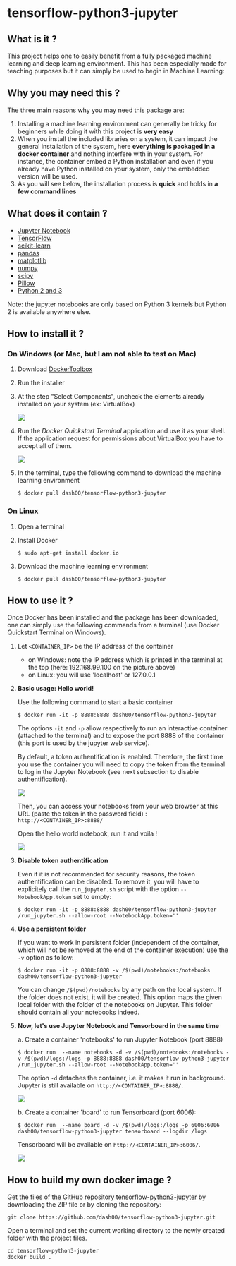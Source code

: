 # tensorflow-python3-jupyter

## What is it ?

This project helps one to easily benefit from a fully packaged machine learning and deep learning environment.  This has been especially made for teaching purposes but it can simply be used to begin in Machine Learning: 

## Why you may need this ?

The three main reasons why you may need this package are: 
1. Installing a machine learning environment can generally be tricky for beginners while doing it with this project is **very easy**
2. When you install the included libraries on a system, it can impact the general installation of the system, here **everything is packaged in a docker container** and nothing interfere with in your system. For instance, the container embed a Python installation and even if you already have Python installed on your system, only the embedded version will be used. 
3. As you will see below, the installation process is **quick** and holds in **a few command lines** 

## What does it contain ? 

* [Jupyter Notebook](https://jupyter.org/)
* [TensorFlow](https://www.tensorflow.org/)
* [scikit-learn](http://scikit-learn.org/stable/)
* [pandas](http://pandas.pydata.org/)
* [matplotlib](https://matplotlib.org/)
* [numpy](http://www.numpy.org/)
* [scipy](https://www.scipy.org/)
* [Pillow](https://pillow.readthedocs.io/en/4.1.x/)
* [Python 2 and 3](https://www.python.org/)

Note: the jupyter notebooks are only based on Python 3 kernels but Python 2 is available anywhere else.

## How to install it ?

### On Windows (or Mac, but I am not able to test on Mac)

1. Download [DockerToolbox](https://www.docker.com/products/docker-toolbox)

2. Run the installer 

3. At the step "Select Components", uncheck the elements already installed on your system (ex: VirtualBox)

	![](./imgs/win_docker_install.png) 
	
4.  Run the *Docker Quickstart Terminal* application and use it as your shell. If the application request for permissions about VirtualBox you have to accept all of them.

	![](./imgs/win_terminal.png) 
	
5. In the terminal, type the following command to download the machine learning environment

	```
	$ docker pull dash00/tensorflow-python3-jupyter
	```

### On Linux

1. Open a terminal

1. Install Docker 

	```
	$ sudo apt-get install docker.io
	```
	
2. Download the machine learning environment

	```
	$ docker pull dash00/tensorflow-python3-jupyter
	```

## How to use it ?

Once Docker has been installed and the package has been downloaded, one can simply use the following commands from a terminal (use Docker Quickstart Terminal on Windows). 

1. Let `<CONTAINER_IP>` be the IP address of the container
	- on Windows: note the IP address which is printed in the terminal at the top (here: 192.168.99.100 on the picture above)
	- on Linux: you will use 'localhost' or 127.0.0.1
	
2. **Basic usage: Hello world!** 

	Use the following command to start a basic container
	
	```
	$ docker run -it -p 8888:8888 dash00/tensorflow-python3-jupyter
	```
	
	The options `-it` and `-p` allow respectively to run an interactive container (attached to the terminal) and to expose the port 8888 of the container (this port is used by the jupyter web service). 
	
	By default, a token authentification is enabled. Therefore, the first time you use the container you will need to copy the token from the terminal to log in the Jupyter Notebook (see next subsection to disable authentification). 
	
	![](./imgs/token_run.png) 
	
	Then, you can access your notebooks from your web browser at this URL (paste the token in the password field) : 
	`http://<CONTAINER_IP>:8888/`
	
	Open the hello world notebook, run it and voila !
	
	![](./imgs/hello_world.png) 
	

3. **Disable token authentification**

	Even if it is not recommended for security reasons, the token authentification can be disabled. To remove it, you will have to explicitely call the `run_jupyter.sh` script  with the option `--NotebookApp.token` set to empty: 
	
	```
	$ docker run -it -p 8888:8888 dash00/tensorflow-python3-jupyter /run_jupyter.sh --allow-root --NotebookApp.token=''
	``` 

4. **Use a persistent folder**

	If you want to work in persistent folder (independent of the container, which will not be removed at the end of the container execution) use the  `-v` option as follow:
	
	 ``` 
	$ docker run -it -p 8888:8888 -v /$(pwd)/notebooks:/notebooks dash00/tensorflow-python3-jupyter
	```
	
	You can change `/$(pwd)/notebooks` by any path on the local system. If the folder does not exist, it will be created. This option maps the given local folder with the folder of the notebooks on Jupyter. This folder should contain all your notebooks indeed. 

5. **Now, let's use Jupyter Notebook and Tensorboard in the same time** 

	a. Create a container 'notebooks' to run Jupyter Notebook (port 8888)

	```
	$ docker run  --name notebooks -d -v /$(pwd)/notebooks:/notebooks -v /$(pwd)/logs:/logs -p 8888:8888 dash00/tensorflow-python3-jupyter /run_jupyter.sh --allow-root --NotebookApp.token=''
	```
	 
	The option `-d` detaches the container, i.e. it makes it run in background. Jupyter is still available on `http://<CONTAINER_IP>:8888/`.
	
	<kbd>![](./imgs/my_notebooks.png)</kbd>
	
	b. Create a container 'board' to run Tensorboard (port 6006):
	
	```
	$ docker run  --name board -d -v /$(pwd)/logs:/logs -p 6006:6006 dash00/tensorflow-python3-jupyter tensorboard --logdir /logs
	```
	
	Tensorboard will be available on `http://<CONTAINER_IP>:6006/`.
	
	![](./imgs/tensorboard.png) 
	 
## How to build my own docker image ?

Get the files of the GitHub repository [tensorflow-python3-jupyter](https://github.com/dash00/tensorflow-python3-jupyter) by downloading the ZIP file or by cloning the repository:

```
git clone https://github.com/dash00/tensorflow-python3-jupyter.git
```

Open a terminal and set the current working directory to the newly created folder with the project files. 

```
cd tensorflow-python3-jupyter
docker build .
```





